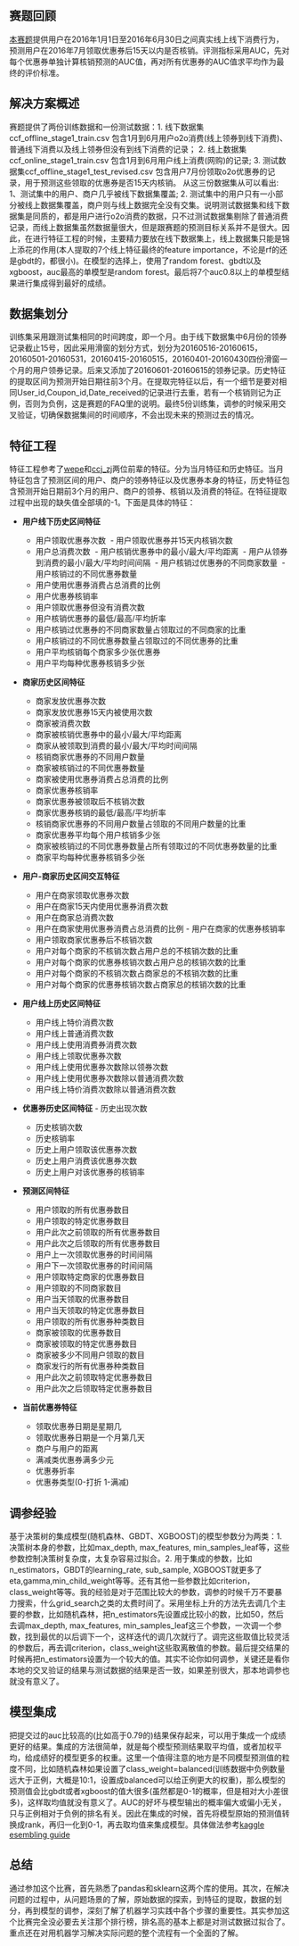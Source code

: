 ## 赛题回顾
[本赛题](https://tianchi.aliyun.com/getStart/introduction.htm?spm=5176.100068.5678.1.357778d0VMd2XL&raceId=231593)提供用户在2016年1月1日至2016年6月30日之间真实线上线下消费行为，预测用户在2016年7月领取优惠券后15天以内是否核销。评测指标采用AUC，先对每个优惠券单独计算核销预测的AUC值，再对所有优惠券的AUC值求平均作为最终的评价标准。

## 解决方案概述
赛题提供了两份训练数据和一份测试数据：1. 线下数据集ccf_offline_stage1_train.csv 包含1月到6月用户o2o消费(线上领券到线下消费)、普通线下消费以及线上领券但没有到线下消费的记录； 2. 线上数据集ccf_online_stage1_train.csv 包含1月到6月用户线上消费(网购)的记录; 3. 测试数据集ccf_offline_stage1_test_revised.csv 包含用户7月份领取o2o优惠券的记录，用于预测这些领取的优惠券是否15天内核销。 
从这三份数据集从可以看出: 1、测试集中的用户、商户几乎被线下数据集覆盖; 2. 测试集中的用户只有一小部分被线上数据集覆盖，商户则与线上数据完全没有交集。说明测试数据集和线下数据集是同质的，都是用户进行o2o消费的数据，只不过测试数据集剔除了普通消费记录，而线上数据集虽然数据量很大，但是跟赛题的预测目标关系并不是很大。因此，在进行特征工程的时候，主要精力要放在线下数据集上，线上数据集只能是锦上添花的作用(本人提取的7个线上特征最终的feature importance，不论是rf的还是gbdt的，都很小)。在模型的选择上，使用了random forest、gbdt以及xgboost，auc最高的单模型是random forest。最后将7个auc0.8以上的单模型结果进行集成得到最好的成绩。

## 数据集划分
训练集采用跟测试集相同的时间跨度，即一个月。由于线下数据集中6月份的领券记录截止15号，因此采用滑窗的划分方式，划分为20160516-20160615，20160501-20160531，20160415-20160515，20160401-20160430四份滑窗一个月的用户领券记录。后来又添加了20160601-20160615的领券记录。历史特征的提取区间为预测开始日期往前3个月。在提取完特征以后，有一个细节是要对相同User_id,Coupon_id,Date_received的记录进行去重，若有一个核销则记为正例，否则为负例，这是赛题的FAQ里的说明。最终5份训练集，调参的时候采用交叉验证，切确保数据集间的时间顺序，不会出现未来的预测过去的情况。

## 特征工程
特征工程参考了[wepe](https://github.com/wepe/O2O-Coupon-Usage-Forecast)和[ccj_zj](http://blog.csdn.net/ccj_ok/article/details/72675956)两位前辈的特征。分为当月特征和历史特征。当月特征包含了预测区间的用户、商户的领券特征以及优惠券本身的特征，历史特征包含预测开始日期前3个月的用户、商户的领券、核销以及消费的特征。在特征提取过程中出现的缺失值全部填的-1。下面是具体的特征：

- **用户线下历史区间特征**
  
  - 用户领取优惠券次数
  - 用户领取优惠券并15天内核销次数
  - 用户总消费次数
  - 用户核销优惠券中的最小/最大/平均距离
  - 用户从领券到消费的最小/最大/平均时间间隔
  - 用户核销过优惠券的不同商家数量
  - 用户核销过的不同优惠券数量
  - 用户使用优惠券消费占总消费的比例
  - 用户优惠券核销率
  - 用户领取优惠券但没有消费次数
  - 用户核销优惠券的最低/最高/平均折率
  - 用户核销过优惠券的不同商家数量占领取过的不同商家的比重
  - 用户核销过的不同优惠券数量占领取过的不同优惠券的比重
  - 用户平均核销每个商家多少张优惠券
  - 用户平均每种优惠券核销多少张

- **商家历史区间特征**
  - 商家发放优惠券次数
  - 商家发放优惠券15天内被使用次数
  - 商家被消费次数
  - 商家被核销优惠券中的最小/最大/平均距离
  - 商家从被领取到消费的最小/最大/平均时间间隔
  - 核销商家优惠券的不同用户数量
  - 商家被核销过的不同优惠券数量
  - 商家被使用优惠券消费占总消费的比例
  - 商家优惠券核销率
  - 商家优惠券被领取后不核销次数
  - 商家优惠券核销的最低/最高/平均折率
  - 核销商家优惠券的不同用户数量占领取的不同用户数量的比重
  - 商家优惠券平均每个用户核销多少张
  - 商家被核销过的不同优惠券数量占所有领取过的不同优惠券数量的比重
  - 商家平均每种优惠券核销多少张

- **用户-商家历史区间交互特征**
  - 用户在商家领取优惠券次数
  - 用户在商家15天内使用优惠券消费次数
  - 用户在商家总消费次数
  - 用户在商家使用优惠券消费占总消费的比例  - 用户在商家的优惠券核销率
  - 用户领取商家优惠券后不核销次数
  - 用户对每个商家的不核销次数占用户总的不核销次数的比重
  - 用户对每个商家的优惠券核销次数占用户总的核销次数的比重
  - 用户对每个商家的不核销次数占商家总的不核销次数的比重
  - 用户对每个商家的优惠券核销次数占商家总的核销次数的比重

- **用户线上历史区间特征**
  - 用户线上特价消费次数
  - 用户线上普通消费次数
  - 用户线上使用消费券消费次数
  - 用户线上领取优惠券次数
  - 用户线上使用优惠券次数除以领券次数
  - 用户线上使用优惠券次数除以普通消费次数
  - 用户线上特价消费次数除以普通消费次数

- **优惠券历史区间特征**  - 历史出现次数
  - 历史核销次数
  - 历史核销率
  - 历史上用户领取该优惠券次数
  - 历史上用户消费该优惠券次数
  - 历史上用户对该优惠券的核销率
 
- **预测区间特征**
  - 用户领取的所有优惠券数目
  - 用户领取的特定优惠券数目
  - 用户此次之前领取的所有优惠券数目
  - 用户此次之后领取的所有优惠券数目
  - 用户上一次领取优惠券的时间间隔
  - 用户下一次领取优惠券的时间间隔
  - 用户领取特定商家的优惠券数目
  - 用户领取的不同商家数目
  - 用户当天领取的优惠券数目
  - 用户当天领取的特定优惠券数目
  - 用户领取的所有优惠券种类数目
  - 商家被领取的优惠券数目
  - 商家被领取的特定优惠券数目
  - 商家被多少不同用户领取的数目
  - 商家发行的所有优惠券种类数目
  - 用户此次之前领取特定优惠券数目
  - 用户此次之后领取特定优惠券数目

- **当前优惠券特征**
  - 领取优惠券日期是星期几
  - 领取优惠券日期是一个月第几天
  - 商户与用户的距离
  - 满减类优惠券满多少元
  - 优惠券折率
  - 优惠券类型(0-打折 1-满减)

## 调参经验
基于决策树的集成模型(随机森林、GBDT、XGBOOST)的模型参数分为两类：1. 决策树本身的参数，比如max_depth, max_features, min_samples_leaf等，这些参数控制决策树复杂度，太复杂容易过拟合。2. 用于集成的参数，比如n_estimators，GBDT的learning_rate, sub_sample, XGBOOST就更多了eta,gamma,min_child_weight等等。还有其他一些参数比如criterion，class_weight等等。我的经验是对于范围比较大的参数，调参的时候千万不要暴力搜索，什么grid_search之类的太费时间了。采用坐标上升的方法先去调几个主要的参数，比如随机森林，把n_estimators先设置成比较小的数，比如50，然后去调max_depth, max_features, min_samples_leaf这三个参数，一次调一个参数，找到最优的以后调下一个，这样迭代的调几次就行了。调完这些取值比较灵活的参数后，再去调criterion，class_weight这些取离散值的参数。最后提交结果的时候再把n_estimators设置为一个较大的值。其实不论你如何调参，关键还是看你本地的交叉验证的结果与测试数据的结果是否一致，如果差别很大，那本地调参也就没有意义了。

## 模型集成
把提交过的auc比较高的(比如高于0.79的)结果保存起来，可以用于集成一个成绩更好的结果。集成的方法很简单，就是每个模型预测结果取平均值，或者加权平均，给成绩好的模型更多的权重。这里一个值得注意的地方是不同模型预测值的粒度不同，比如随机森林如果设置了class_weight=balanced(训练数据中负例数量远大于正例，大概是10:1，设置成balanced可以给正例更大的权重)，那么模型的预测值会比gbdt或者xgboost的值大很多(虽然都是0-1的概率，但是相对大小差很多)，这样取均值就没有意义了。AUC的好坏与模型输出的概率偏大或偏小无关，只与正例相对于负例的排名有关。因此在集成的时候，首先将模型原始的预测值转换成rank，再归一化到0-1，再去取均值来集成模型。具体做法参考[kaggle esembling guide](https://mlwave.com/kaggle-ensembling-guide/)

## 总结
通过参加这个比赛，首先熟悉了pandas和sklearn这两个库的使用。其次，在解决问题的过程中，从问题场景的了解，原始数据的探索，到特征的提取，数据的划分，再到模型的调参，深刻了解了机器学习实践中各个步骤的重要性。其实参加这个比赛完全没必要去关注那个排行榜，排名高的基本上都是对测试数据过拟合了。重点还在对用机器学习解决实际问题的整个流程有一个全面的了解。

